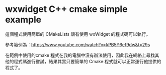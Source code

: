 # wxwidget C++ cmake simple example

這個程式使用簡單的 CMakeLists 讓有使用 wxWidget 的程式碼可以執行。

參考範例為：https://www.youtube.com/watch?v=kPB5Y6ef9dw&t=29s

在範例中使用的cmake 程式在我的電腦中沒有辦法使用，因此我在網絡上尋找其他的程式碼進行嘗試，結果其實只要簡單的 Cmake 程式就可以正常運行他提供的程式了。